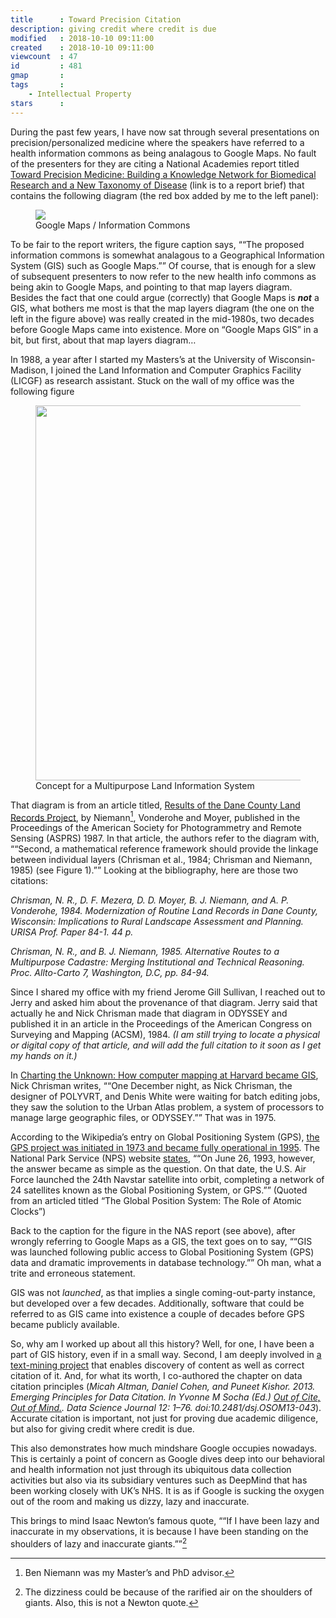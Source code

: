 ```yaml
---
title      : Toward Precision Citation
description: giving credit where credit is due
modified   : 2018-10-10 09:11:00
created    : 2018-10-10 09:11:00
viewcount  : 47
id         : 481
gmap       : 
tags       :
    - Intellectual Property
stars      : 
---
```


During the past few years, I have now sat through several presentations on precision/personalized medicine where the speakers have referred to a health information commons as being analagous to Google Maps. No fault of the presenters for they are citing a National Academies report titled [Toward Precision Medicine: Building a Knowledge Network for Biomedical Research and a New Taxonomy of Disease](https://www.nap.edu/resource/13284/precision-med-final.pdf) (link is to a report brief) that contains the following diagram (the red box added by me to the left panel):

<figure>
    <img src="Google-maps-info-commons.jpg">
    <figcaption>Google Maps / Information Commons</figcaption>
</figure>

To be fair to the report writers, the figure caption says, <q>“The proposed information commons is somewhat analagous to a Geographical Information System (GIS) such as Google Maps.”</q> Of course, that is enough for a slew of subsequent presenters to now refer to the new health info commons as being akin to Google Maps, and pointing to that map layers diagram. Besides the fact that one could argue (correctly) that Google Maps is ***not*** a GIS, what bothers me most is that the map layers diagram (the one on the left in the figure above) was really created in the mid-1980s, two decades before Google Maps came into existence. More on “Google Maps GIS” in a bit, but first, about that map layers diagram…

In 1988, a year after I started my Masters’s at the University of Wisconsin-Madison, I joined the Land Information and Computer Graphics Facility (LICGF) as research assistant. Stuck on the wall of my office was the following figure

<figure class="not100">
    <img src="mplis.jpg" width="451" height="600">
    <figcaption>Concept for a Multipurpose Land Information System</figcaption>
</figure>

That diagram is from an article titled, [Results of the Dane County Land Records Project](https://www.asprs.org/wp-content/uploads/pers/1987journal/oct/1987_oct_1371-1378.pdf), by Niemann[^1], Vonderohe and Moyer, published in the Proceedings of the American Society for Photogrammetry and Remote Sensing (ASPRS) 1987. In that article, the authors refer to the diagram with, <q>“Second, a mathematical reference framework should provide the linkage between individual layers (Chrisman et aI., 1984; Chrisman and Niemann, 1985) (see Figure 1).”</q> Looking at the bibliography, here are those two citations:

<cite>Chrisman, N. R., D. F. Mezera, D. D. Moyer, B. J. Niemann, and A. P. Vonderohe, 1984. Modernization of Routine Land Records in Dane County, Wisconsin: Implications to Rural Landscape Assessment and Planning. URISA Prof. Paper 84-1. 44 p.</cite>

<cite>Chrisman, N. R., and B. J. Niemann, 1985. Alternative Routes to a Multipurpose Cadastre: Merging Institutional and Technical Reasoning. Proc. Allto-Carto 7, Washington, D.C, pp. 84-94.</cite>

Since I shared my office with my friend Jerome Gill Sullivan, I reached out to Jerry and asked him about the provenance of that diagram. Jerry said that actually he and Nick Chrisman made that diagram in ODYSSEY and published it in an article in the Proceedings of the American Congress on Surveying and Mapping (ACSM), 1984. *(I am still trying to locate a physical or digital copy of that article, and will add the full citation to it soon as I get my hands on it.)*

In [Charting the Unknown: How computer mapping at Harvard became GIS](https://users.cs.duke.edu/~brd/Historical/hlcg/HarvardBLAD_screen.pdf), Nick Chrisman writes, <q>“One December night, as Nick Chrisman, the designer of POLYVRT, and Denis White were waiting for batch editing jobs, they saw the solution to the Urban Atlas problem, a system of processors to manage large geographic files, or ODYSSEY.”</q> That was in 1975.

According to the Wikipedia’s entry on Global Positioning System (GPS), [the GPS project was initiated in 1973 and became fully operational in 1995](https://en.wikipedia.org/wiki/Global_Positioning_System#History). The National Park Service (NPS) website [states](https://www.nps.gov/gis/gps/history.html), <q>“On June 26, 1993, however, the answer became as simple as the question. On that date, the U.S. Air Force launched the 24th Navstar satellite into orbit, completing a network of 24 satellites known as the Global Positioning System, or GPS.”</q> (Quoted from an articled titled “The Global Position System: The Role of Atomic Clocks”)

Back to the caption for the figure in the NAS report (see above), after wrongly referring to Google Maps as a GIS, the text goes on to say, <q>“GIS was launched following public access to Global Positioning System (GPS) data and dramatic improvements in database technology.”</q> Oh man, what a trite and erroneous statement.

GIS was not *launched*, as that implies a single coming-out-party instance, but developed over a few decades. Additionally, software that could be referred to as GIS came into existence a couple of decades before GPS became publicly available.

So, why am I worked up about all this history? Well, for one, I have been a part of GIS history, even if in a small way. Second, I am deeply involved in [a text-mining project](https://www.eurekalert.org/pub_releases/2018-06/pp-pab061418.php) that enables discovery of content as well as correct citation of it. And, for what its worth, I co-authored the chapter on data citation principles (<cite>Micah Altman, Daniel Cohen, and Puneet Kishor. 2013. Emerging Principles for Data Citation. In Yvonne M Socha (Ed.) <a href="https://www.jstage.jst.go.jp/article/dsj/12/0/12_OSOM13-043/_article" target="_blank">Out of Cite, Out of Mind.</a>. Data Science Journal 12: 1–76. doi:10.2481/dsj.OSOM13-043</cite>). <span class="hilite">Accurate citation is important, not just for proving due academic diligence, but also for giving credit where credit is due.</span>

This also demonstrates how much mindshare Google occupies nowadays. This is certainly a point of concern as Google dives deep into our behavioral and health information not just through its ubiquitous data collection activities but also via its subsidiary ventures such as DeepMind that has been working closely with UK’s NHS. It is as if Google is sucking the oxygen out of the room and making us dizzy, lazy and inaccurate.

This brings to mind Isaac Newton’s famous quote, <q>“If I have been lazy and inaccurate in my observations, it is because I have been standing on the shoulders of lazy and inaccurate giants.”</q>[^2]

[^1]: Ben Niemann was my Master’s and PhD advisor.
[^2]: The dizziness could be because of the rarified air on the shoulders of giants. Also, this is not a Newton quote.
